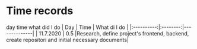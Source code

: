 # Time records
day	time	what did I do
| Day        | Time     | What di I do |
|:----------:|:--------:|--------------|
| 11.7.2020  | 0.5      |Research, define project's frontend, backend, create repositori and initial necessary documents|
